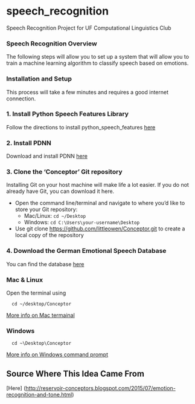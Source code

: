 # speech_recognition
Speech Recognition Project for UF Computational Linguistics Club

### Speech Recognition Overview

The following steps will allow you to set up a system that will allow you to train a machine learning algorithm to classify speech based on emotions.

### Installation and Setup

This process will take a few minutes and requires a good internet connection.

### 1. Install Python Speech Features Library
Follow the directions to install python_speech_features [here](https://github.com/jameslyons/python_speech_features)

### 2. Install PDNN

Download and install PDNN [here](http://www.cs.cmu.edu/~ymiao/pdnntk.html)

### 3. Clone the ‘Conceptor’ Git repository

Installing Git on your host machine will make life a lot easier. If you do not already have Git, you can download it here.

  * Open the command line/terminal and navigate to where you’d like to store your Git repository:
       * Mac/Linux: ```cd ~/Desktop```
       * Windows: ```cd C:\Users\your-username\Desktop```
  * Use git clone https://github.com/littleowen/Conceptor.git to create a local copy of the repository

### 4. Download the German Emotional Speech Database

You can find the database [here](http://emodb.bilderbar.info/index-1024.html)


### Mac & Linux

Open the terminal using

```{bash}
  cd ~/desktop/Conceptor
```

[More info on Mac termainal](http://blog.teamtreehouse.com/introduction-to-the-mac-os-x-command-line)

### Windows

```{cmd}
  cd ~\Desktop\Conceptor
```


[More info on Windows command prompt](http://www.bleepingcomputer.com/tutorials/windows-command-prompt-introduction/)

## Source Where This Idea Came From
[Here] (http://reservoir-conceptors.blogspot.com/2015/07/emotion-recognition-and-tone.html)
